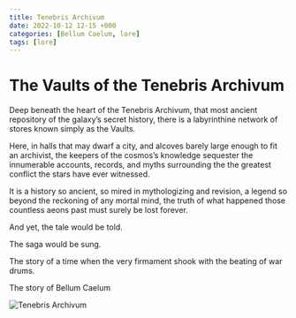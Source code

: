 ```yaml
---
title: Tenebris Archivum
date: 2022-10-12 12-15 +000
categories: [Bellum Caelum, lore]
tags: [lore]
---
```


# The Vaults of the Tenebris Archivum

Deep beneath the heart of the Tenebris Archivum, that most ancient repository of the galaxy’s secret history, there is a labyrinthine network of stores known simply as the Vaults.

Here, in halls that may dwarf a city, and alcoves barely large enough to fit an archivist, the keepers of the cosmos’s knowledge sequester the innumerable accounts, records, and myths surrounding the the greatest conflict the stars have ever witnessed. 

It is a history so ancient, so mired in mythologizing and revision, a legend so beyond the reckoning of any mortal mind, the truth of what happened those countless aeons past must surely be lost forever.

And yet, the tale would be told. 

The saga would be sung.

The story of a time when the very firmament shook with the beating of war drums.

The story of Bellum Caelum

![Tenebris Archivum](https://raw.githubusercontent.com/GraigR/file-store/master/bellum-caelum/posts/20221012/tenebris.png)  